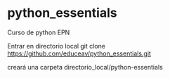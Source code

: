 # python_essentials
Curso de python EPN

Entrar en directorio local 
git clone https://github.com/educeav/python_essentials.git

creará una carpeta
directorio_local/python-essentials